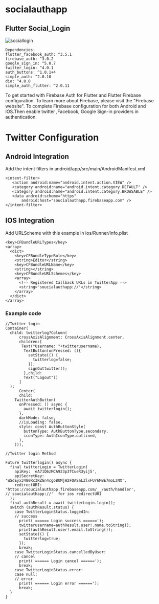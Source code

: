 # socialauthapp

## **Flutter Social_Login**


![sociallogin](https://user-images.githubusercontent.com/75483357/133731467-ba093044-dc53-4806-9011-f2fdc89ed77b.gif)

```
Dependencies:
flutter_facebook_auth: ^3.5.1
firebase_auth: ^3.0.2
google_sign_in: ^5.0.7
twitter_login: ^4.0.1
auth_buttons: ^1.0.1+4
simple_auth: ^2.0.10
dio: ^4.0.0
simple_auth_flutter: ^2.0.11
```

 To get started with Firebase Auth for Flutter and Flutter Firebase configuration.
 To learn more about Firebase, please visit the "Firebase website".
 To complete Firebase configuration for both Android and IOS.Then enable twitter ,Facebook, Google Sign-in providers in authentication.

# Twitter Configuration 
## Android Integration 
 
 Add the intent filters in  android/app/src/main/AndroidManifest.xml
 
 ```
 <intent-filter>
    <action android:name="android.intent.action.VIEW" />
    <category android:name="android.intent.category.DEFAULT" />
    <category android:name="android.intent.category.BROWSABLE" />
    <data android:scheme="https"
        android:host="soucialauthapp.firebaseapp.com" />
</intent-filter>
```
## IOS Integration 
Add URLScheme with this example in  ios/Runner/Info.plist
```
<key>CFBundleURLTypes</key>
<array>
  <dict>
    <key>CFBundleTypeRole</key>
    <string>Editor</string>
    <key>CFBundleURLName</key>
    <string></string>
    <key>CFBundleURLSchemes</key>
    <array>
      <!-- Registered Callback URLs in TwitterApp -->
      <string>'soucialauthapp://'</string>
    </array>
  </dict>
</array>
```
### Example code
```
//Twitter login
Container(
  child: twitterlog?Column(
      crossAxisAlignment: CrossAxisAlignment.center,
      children:[
       Text("Username: "+twitterusername),
        TextButton(onPressed: (){
          setState(() {
            twitterlog=false;
          });
          signOuttwitter();
        },child:
        Text("Logout"))
      ]
  ):
      Center(
      child:
    TwitterAuthButton(
      onPressed: () async {
        await twitterlogin();
      },
      darkMode: false,
      //isLoading: false,
      style: const AuthButtonStyle(
        buttonType: AuthButtonType.secondary,
        iconType: AuthIconType.outlined,
      ),
    ))),

//Twitter login Method

Future twitterlogin() async {
  final twitterLogin = TwitterLogin(
    apiKey: 'eA71Q6zMCA923p3TCueR3yij5',
    apiSecretKey: 'WSdEyx3480Rc3RZGn4cgoBUMjW2FQASaLZlxFUr6MBE7moLzNX',
    redirectURI: 'https://soucialauthapp.firebaseapp.com/__/auth/handler', //'soucialauthapp://'  for ios redirectURI
  );
  final authResult = await twitterLogin.login();
  switch (authResult.status) {
    case TwitterLoginStatus.loggedIn:
    // success
      print('====== Login success ======');
      twitterusername=authResult.user!.name.toString();
      print(authResult.user!.email.toString());
      setState(() {
        twitterlog=true;
      });
      break;
    case TwitterLoginStatus.cancelledByUser:
    // cancel
      print('====== Login cancel ======');
      break;
    case TwitterLoginStatus.error:
    case null:
    // error
      print('====== Login error ======');
      break;
  }
}
```
